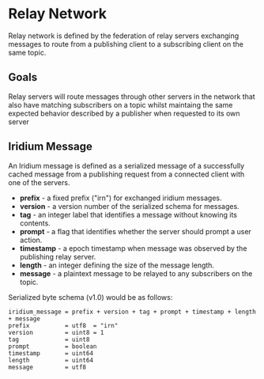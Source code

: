 # Relay Network

Relay network is defined by the federation of relay servers exchanging messages to route from a publishing client to a subscribing client on the same topic.

## Goals

Relay servers will route messages through other servers in the network that also have matching subscribers on a topic whilst maintaing the same expected behavior described by a publisher when requested to its own server

## Iridium Message

An Iridium message is defined as a serialized message of a successfully cached message from a publishing request from a connected client with one of the servers.


- **prefix** - a fixed prefix ("irn") for exchanged iridium messages.
- **version** - a version number of the serialized schema for messages.
- **tag** - an integer label that identifies a message without knowing its contents.
- **prompt** - a flag that identifies whether the server should prompt a user action.
- **timestamp** - a epoch timestamp when message was observed by the publishing relay server.
- **length** - an integer defining the size of the message length.
- **message** - a plaintext message to be relayed to any subscribers on the topic.


Serialized byte schema (v1.0) would be as follows: 

    iridium_message = prefix + version + tag + prompt + timestamp + length + message
    prefix          = utf8  = "irn"
    version         = uint8 = 1
    tag             = uint8
    prompt          = boolean
    timestamp       = uint64
    length          = uint64
    message         = utf8
   
   
